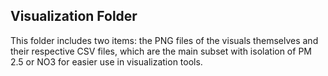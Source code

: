 ## Visualization Folder
This folder includes two items: the PNG files of the visuals themselves and their respective CSV files, which are the main subset with isolation of PM 2.5 or NO3 for easier use in visualization tools.
